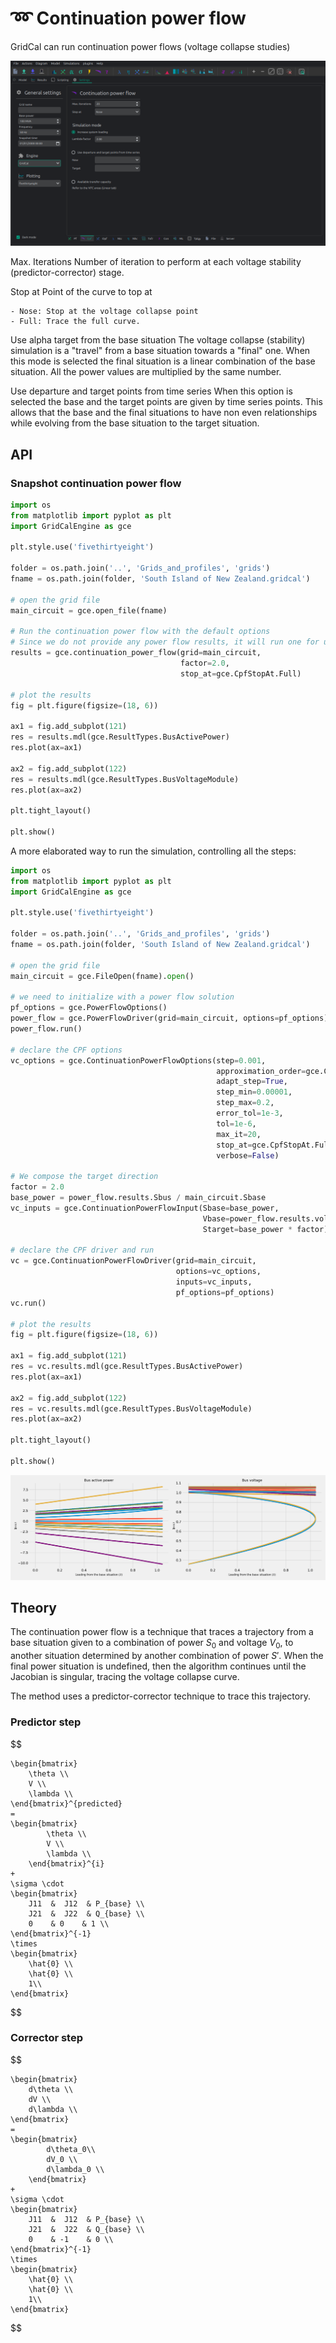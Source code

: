 # ➿ Continuation power flow


GridCal can run continuation power flows (voltage collapse studies) 

![](figures/settings-cpf.png)

Max. Iterations
    Number of iteration to perform at each voltage stability (predictor-corrector) stage.

Stop at
    Point of the curve to top at

    - Nose: Stop at the voltage collapse point
    - Full: Trace the full curve.

Use alpha target from the base situation
    The voltage collapse (stability) simulation is a "travel" from a base situation towards a "final" one.
    When this mode is selected the final situation is a linear combination of the base situation. All the
    power values are multiplied by the same number.

Use departure and target points from time series
    When this option is selected the base and the target points are given by time series points.
    This allows that the base and the final situations to have non even relationships while evolving
    from the base situation to the target situation.

## API

### Snapshot continuation power flow

```python
import os
from matplotlib import pyplot as plt
import GridCalEngine as gce

plt.style.use('fivethirtyeight')

folder = os.path.join('..', 'Grids_and_profiles', 'grids')
fname = os.path.join(folder, 'South Island of New Zealand.gridcal')

# open the grid file
main_circuit = gce.open_file(fname)

# Run the continuation power flow with the default options
# Since we do not provide any power flow results, it will run one for us
results = gce.continuation_power_flow(grid=main_circuit, 
                                      factor=2.0, 
                                      stop_at=gce.CpfStopAt.Full)

# plot the results
fig = plt.figure(figsize=(18, 6))

ax1 = fig.add_subplot(121)
res = results.mdl(gce.ResultTypes.BusActivePower)
res.plot(ax=ax1)

ax2 = fig.add_subplot(122)
res = results.mdl(gce.ResultTypes.BusVoltageModule)
res.plot(ax=ax2)

plt.tight_layout()

plt.show()
```

A more elaborated way to run the simulation, controlling all the steps:

```python
import os
from matplotlib import pyplot as plt
import GridCalEngine as gce

plt.style.use('fivethirtyeight')

folder = os.path.join('..', 'Grids_and_profiles', 'grids')
fname = os.path.join(folder, 'South Island of New Zealand.gridcal')

# open the grid file
main_circuit = gce.FileOpen(fname).open()

# we need to initialize with a power flow solution
pf_options = gce.PowerFlowOptions()
power_flow = gce.PowerFlowDriver(grid=main_circuit, options=pf_options)
power_flow.run()

# declare the CPF options
vc_options = gce.ContinuationPowerFlowOptions(step=0.001,
                                              approximation_order=gce.CpfParametrization.ArcLength,
                                              adapt_step=True,
                                              step_min=0.00001,
                                              step_max=0.2,
                                              error_tol=1e-3,
                                              tol=1e-6,
                                              max_it=20,
                                              stop_at=gce.CpfStopAt.Full,
                                              verbose=False)

# We compose the target direction
factor = 2.0
base_power = power_flow.results.Sbus / main_circuit.Sbase
vc_inputs = gce.ContinuationPowerFlowInput(Sbase=base_power,
                                           Vbase=power_flow.results.voltage,
                                           Starget=base_power * factor)

# declare the CPF driver and run
vc = gce.ContinuationPowerFlowDriver(grid=main_circuit,
                                     options=vc_options,
                                     inputs=vc_inputs,
                                     pf_options=pf_options)
vc.run()

# plot the results
fig = plt.figure(figsize=(18, 6))

ax1 = fig.add_subplot(121)
res = vc.results.mdl(gce.ResultTypes.BusActivePower)
res.plot(ax=ax1)

ax2 = fig.add_subplot(122)
res = vc.results.mdl(gce.ResultTypes.BusVoltageModule)
res.plot(ax=ax2)

plt.tight_layout()

plt.show()
```

![cpf_south_island_new_zealand.png](figures/cpf_south_island_new_zealand.png)


## Theory

The continuation power flow is a technique that traces a trajectory from a 
base situation given to a combination of power $S_0$ and voltage $V_0$, 
to another situation determined by another combination of power $S'$. 
When the final power situation is undefined, then the algorithm continues 
until the Jacobian is singular, tracing the voltage collapse curve.

The method uses a predictor-corrector technique to trace this trajectory.

### Predictor step

$$

    \begin{bmatrix}
        \theta \\
        V \\
        \lambda \\
    \end{bmatrix}^{predicted}
    =
    \begin{bmatrix}
            \theta \\
            V \\
            \lambda \\
        \end{bmatrix}^{i}
    +
    \sigma \cdot
    \begin{bmatrix}
        J11  &  J12  & P_{base} \\
        J21  &  J22  & Q_{base} \\
        0    & 0    & 1 \\
    \end{bmatrix}^{-1}
    \times
    \begin{bmatrix}
        \hat{0} \\
        \hat{0} \\
        1\\
    \end{bmatrix}
$$

### Corrector step

$$

    \begin{bmatrix}
        d\theta \\
        dV \\
        d\lambda \\
    \end{bmatrix}
    =
    \begin{bmatrix}
            d\theta_0\\
            dV_0 \\
            d\lambda_0 \\
        \end{bmatrix}
    +
    \sigma \cdot
    \begin{bmatrix}
        J11  &  J12  & P_{base} \\
        J21  &  J22  & Q_{base} \\
        0    & -1    & 0 \\
    \end{bmatrix}^{-1}
    \times
    \begin{bmatrix}
        \hat{0} \\
        \hat{0} \\
        1\\
    \end{bmatrix}

$$
